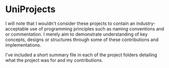 # UniProjects
I will note that I wouldn't consider these projects to contain an industry-acceptable use of programming principles such as naming conventions and or commentation. 
I merely aim to demonstrate understanding of key concepts, designs or structures through some of these contributions and implementations.

I've included a short summary file in each of the project folders detailing what the project was for and my contributions.
